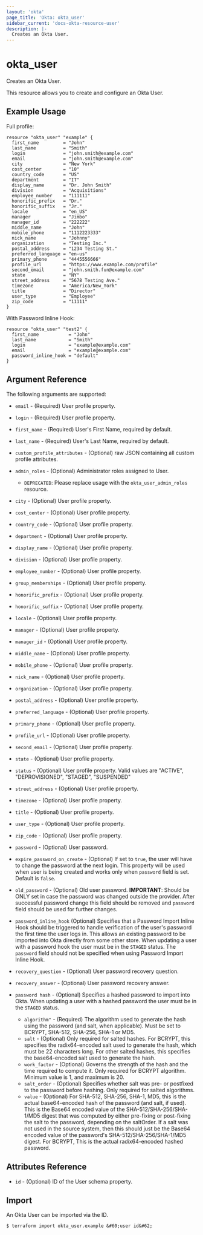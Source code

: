 ```yaml
---
layout: 'okta'
page_title: 'Okta: okta_user'
sidebar_current: 'docs-okta-resource-user'
description: |-
  Creates an Okta User.
---
```


# okta_user

Creates an Okta User.

This resource allows you to create and configure an Okta User.

## Example Usage

Full profile:

```hcl
resource "okta_user" "example" {
  first_name         = "John"
  last_name          = "Smith"
  login              = "john.smith@example.com"
  email              = "john.smith@example.com"
  city               = "New York"
  cost_center        = "10"
  country_code       = "US"
  department         = "IT"
  display_name       = "Dr. John Smith"
  division           = "Acquisitions"
  employee_number    = "111111"
  honorific_prefix   = "Dr."
  honorific_suffix   = "Jr."
  locale             = "en_US"
  manager            = "Jimbo"
  manager_id         = "222222"
  middle_name        = "John"
  mobile_phone       = "1112223333"
  nick_name          = "Johnny"
  organization       = "Testing Inc."
  postal_address     = "1234 Testing St."
  preferred_language = "en-us"
  primary_phone      = "4445556666"
  profile_url        = "https://www.example.com/profile"
  second_email       = "john.smith.fun@example.com"
  state              = "NY"
  street_address     = "5678 Testing Ave."
  timezone           = "America/New_York"
  title              = "Director"
  user_type          = "Employee"
  zip_code           = "11111"
}
```

With Password Inline Hook:

```hcl
resource "okta_user" "test2" {
  first_name           = "John"
  last_name            = "Smith"
  login                = "example@example.com"
  email                = "example@example.com"
  password_inline_hook = "default"
}
```

## Argument Reference

The following arguments are supported:

- `email` - (Required) User profile property.

- `login` - (Required) User profile property.

- `first_name` - (Required) User's First Name, required by default.

- `last_name` - (Required) User's Last Name, required by default.

- `custom_profile_attributes` - (Optional) raw JSON containing all custom profile attributes.

- `admin_roles` - (Optional) Administrator roles assigned to User.
  - `DEPRECATED`: Please replace usage with the `okta_user_admin_roles` resource.

- `city` - (Optional) User profile property.

- `cost_center` - (Optional) User profile property.

- `country_code` - (Optional) User profile property.

- `department` - (Optional) User profile property.

- `display_name` - (Optional) User profile property.

- `division` - (Optional) User profile property.

- `employee_number` - (Optional) User profile property.

- `group_memberships` - (Optional) User profile property.

- `honorific_prefix` - (Optional) User profile property.

- `honorific_suffix` - (Optional) User profile property.

- `locale` - (Optional) User profile property.

- `manager` - (Optional) User profile property.

- `manager_id` - (Optional) User profile property.

- `middle_name` - (Optional) User profile property.

- `mobile_phone` - (Optional) User profile property.

- `nick_name` - (Optional) User profile property.

- `organization` - (Optional) User profile property.

- `postal_address` - (Optional) User profile property.

- `preferred_language` - (Optional) User profile property.

- `primary_phone` - (Optional) User profile property.

- `profile_url` - (Optional) User profile property.

- `second_email` - (Optional) User profile property.

- `state` - (Optional) User profile property.

- `status` - (Optional) User profile property. Valid values are "ACTIVE", "DEPROVISIONED", "STAGED", "SUSPENDED"

- `street_address` - (Optional) User profile property.

- `timezone` - (Optional) User profile property.

- `title` - (Optional) User profile property.

- `user_type` - (Optional) User profile property.

- `zip_code` - (Optional) User profile property.

- `password` - (Optional) User password.

- `expire_password_on_create` - (Optional) If set to `true`, the user will have to change the password at the next login. This property will be used
  when user is being created and works only when `password` field is set. Default is `false`.

- `old_password` - (Optional) Old user password. **IMPORTANT**: Should be ONLY set in case the password was changed 
outside the provider. After successful password change this field should be removed and `password` field should be used 
for further changes.

- `password_inline_hook` (Optional) Specifies that a Password Import Inline Hook should be triggered to handle verification 
of the user's password the first time the user logs in. This allows an existing password to be imported into Okta directly 
from some other store. When updating a user with a password hook the user must be in the `STAGED` status. The `password`
field should not be specified when using Password Import Inline Hook. 

- `recovery_question` - (Optional) User password recovery question.

- `recovery_answer` - (Optional) User password recovery answer.

- `password hash` - (Optional) Specifies a hashed password to import into Okta. When updating a user with a hashed password the user must be in the `STAGED` status.  
  - `algorithm"` - (Required) The algorithm used to generate the hash using the password (and salt, when applicable). Must be set to BCRYPT, SHA-512, SHA-256, SHA-1 or MD5.
  - `salt` - (Optional) Only required for salted hashes. For BCRYPT, this specifies the radix64-encoded salt used to generate 
  the hash, which must be 22 characters long. For other salted hashes, this specifies the base64-encoded salt used to generate the hash.
  - `work_factor` - (Optional) Governs the strength of the hash and the time required to compute it. Only required for BCRYPT algorithm. Minimum value is 1, and maximum is 20.
  - `salt_order` - (Optional) Specifies whether salt was pre- or postfixed to the password before hashing. Only required for salted algorithms.
  - `value` - (Optional) For SHA-512, SHA-256, SHA-1, MD5, this is the actual base64-encoded hash of the password (and salt, if used). 
  This is the Base64 encoded value of the SHA-512/SHA-256/SHA-1/MD5 digest that was computed by either pre-fixing or post-fixing 
  the salt to the password, depending on the saltOrder. If a salt was not used in the source system, then this should just be 
  the Base64 encoded value of the password's SHA-512/SHA-256/SHA-1/MD5 digest. For BCRYPT, This is the actual radix64-encoded hashed password.

## Attributes Reference

- `id` - (Optional) ID of the User schema property.

## Import

An Okta User can be imported via the ID.

```
$ terraform import okta_user.example &#60;user id&#62;
```
